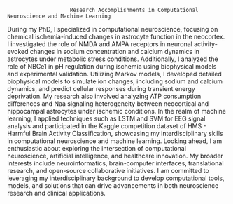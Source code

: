                         Research Accomplishments in Computational Neuroscience and Machine Learning
During my PhD, I specialized in computational neuroscience, focusing on chemical ischemia-induced changes in astrocyte function in the neocortex. I investigated the role of NMDA and AMPA receptors in neuronal activity-evoked changes in sodium concentration and calcium dynamics in astrocytes under metabolic stress conditions. Additionally, I analyzed the role of NBCe1 in pH regulation during ischemia using biophysical models and experimental validation. Utilizing Markov models, I developed detailed biophysical models to simulate ion changes, including sodium and calcium dynamics, and predict cellular responses during transient energy deprivation. My research also involved analyzing ATP consumption differences and Naa signaling heterogeneity between neocortical and hippocampal astrocytes under ischemic conditions. In the realm of machine learning, I applied techniques such as LSTM and SVM for EEG signal analysis and participated in the Kaggle competition dataset of HMS - Harmful Brain Activity Classification, showcasing my interdisciplinary skills in computational neuroscience and machine learning.
Looking ahead, I am enthusiastic about exploring the intersection of computational neuroscience, artificial intelligence, and healthcare innovation. My broader interests include neuroinformatics, brain-computer interfaces, translational research, and open-source collaborative initiatives. I am committed to leveraging my interdisciplinary background to develop computational tools, models, and solutions that can drive advancements in both neuroscience research and clinical applications.
